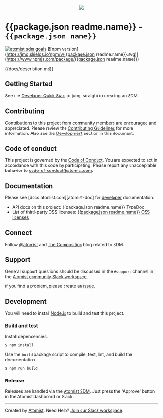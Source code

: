 <p align="center">
  <img src="{{package.json readme.logo}}">
</p>

# {{package.json readme.name}} - `{{package.json name}}`

[![atomist sdm goals](http://badge.atomist.com/T29E48P34/atomist/sdm/64ac86ca-3c46-4742-9e41-a42c14560af9)](https://app.atomist.com/workspace/T29E48P34)
[![npm version](https://img.shields.io/npm/v/{{package.json readme.name}}.svg)](https://www.npmjs.com/package/{{package.json readme.name}})

{{docs/description.md}}

## Getting Started

See the [Developer Quick Start][atomist-quick] to jump straight to
creating an SDM.

[atomist-quick]: https://docs.atomist.com/quick-start/ "Atomist - Developer Quick Start"

## Contributing

Contributions to this project from community members are encouraged
and appreciated. Please review the [Contributing
Guidelines](CONTRIBUTING.md) for more information. Also see the
[Development](#development) section in this document.

## Code of conduct

This project is governed by the [Code of
Conduct](CODE_OF_CONDUCT.md). You are expected to act in accordance
with this code by participating. Please report any unacceptable
behavior to code-of-conduct@atomist.com.

## Documentation

Please see [docs.atomist.com][atomist-doc] for
[developer][atomist-sdm] documentation.

-   API docs on this project: [{{package.json readme.name}} TypeDoc][typedoc]
-   List of third-party OSS licenses: [{{package.json readme.name}} OSS licenses][licenses]

[atomist-sdm]: https://docs.atomist.com/developer/sdm/ "Atomist - SDM"
[typedoc]: https://atomist.github.io/{{repo.name}}/ "{{package.json readme.name}} typedoc"
[licenses]: legal/THIRD_PARTY.md "{{package.json readme.name}} typedoc"

## Connect

Follow [@atomist][atomist-twitter] and [The Composition][atomist-blog]
blog related to SDM.

[atomist-twitter]: https://twitter.com/atomist "Atomist on Twitter"
[atomist-blog]: https://the-composition.com/ "The Composition - The Official Atomist Blog"

## Support

General support questions should be discussed in the `#support`
channel in the [Atomist community Slack workspace][slack].

If you find a problem, please create an [issue][].

[issue]: https://github.com/{{repo.owner}}/{{repo.name}}/issues

## Development

You will need to install [Node.js][node] to build and test this
project.

[node]: https://nodejs.org/ "Node.js"

### Build and test

Install dependencies.

```
$ npm install
```

Use the `build` package script to compile, test, lint, and build the
documentation.

```
$ npm run build
```

### Release

Releases are handled via the [Atomist SDM][atomist-sdm]. Just press
the 'Approve' button in the Atomist dashboard or Slack.

[atomist-sdm]: https://github.com/atomist/atomist-sdm "Atomist Software Delivery Machine"

---

Created by [Atomist][atomist].
Need Help? [Join our Slack workspace][slack].

[atomist]: https://atomist.com/ "Atomist - How Teams Deliver Software"
[slack]: https://join.atomist.com/ "Atomist Community Slack"

